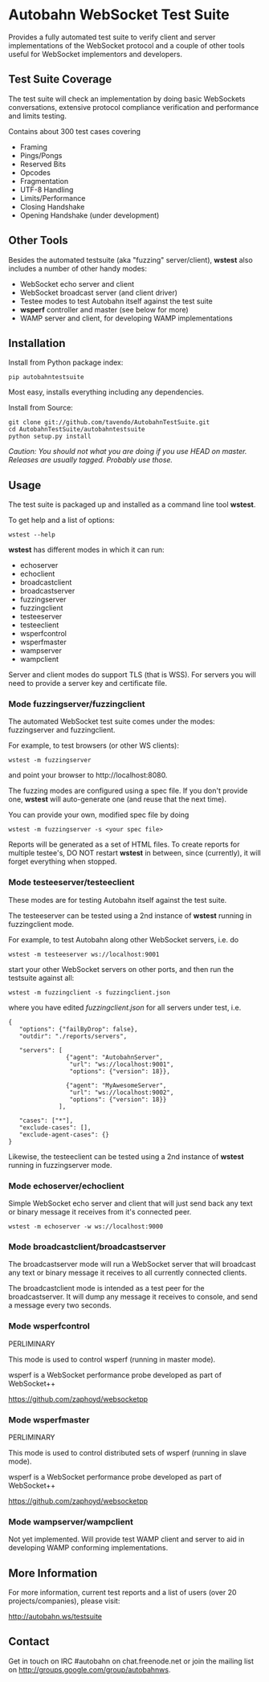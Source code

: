 Autobahn WebSocket Test Suite
=============================

Provides a fully automated test suite to verify client and server
implementations of the WebSocket protocol and a couple of other
tools useful for WebSocket implementors and developers.


Test Suite Coverage
-------------------

The test suite will check an implementation by doing basic WebSockets
conversations, extensive protocol compliance verification and performance
and limits testing.

Contains about 300 test cases covering

 * Framing
 * Pings/Pongs
 * Reserved Bits
 * Opcodes
 * Fragmentation
 * UTF-8 Handling
 * Limits/Performance
 * Closing Handshake
 * Opening Handshake (under development)


Other Tools
-----------

Besides the automated testsuite (aka "fuzzing" server/client), **wstest**
also includes a number of other handy modes:

 * WebSocket echo server and client
 * WebSocket broadcast server (and client driver)
 * Testee modes to test Autobahn itself against the test suite
 * **wsperf** controller and master (see below for more)
 * WAMP server and client, for developing WAMP implementations


Installation
------------

Install from Python package index:

    pip autobahntestsuite


Most easy, installs everything including any dependencies.


Install from Source:

    git clone git://github.com/tavendo/AutobahnTestSuite.git
    cd AutobahnTestSuite/autobahntestsuite
    python setup.py install


*Caution: You should not what you are doing if you use HEAD on master.
Releases are usually tagged. Probably use those.*


Usage
-----

The test suite is packaged up and installed as a command line tool **wstest**.

To get help and a list of options:

    wstest --help


**wstest** has different modes in which it can run:

 * echoserver
 * echoclient
 * broadcastclient
 * broadcastserver
 * fuzzingserver
 * fuzzingclient
 * testeeserver
 * testeeclient
 * wsperfcontrol
 * wsperfmaster
 * wampserver
 * wampclient


Server and client modes do support TLS (that is WSS). For servers you will
need to provide a server key and certificate file.


### Mode fuzzingserver/fuzzingclient

The automated WebSocket test suite comes under the modes: fuzzingserver and
fuzzingclient.

For example, to test browsers (or other WS clients):

    wstest -m fuzzingserver

and point your browser to http://localhost:8080.

The fuzzing modes are configured using a spec file. If you don't provide
one, **wstest** will auto-generate one (and reuse that the next time).

You can provide your own, modified spec file by doing

    wstest -m fuzzingserver -s <your spec file>

Reports will be generated as a set of HTML files. To create reports for
multiple testee's, DO NOT restart **wstest** in between, since (currently),
it will forget everything when stopped.


### Mode testeeserver/testeeclient

These modes are for testing Autobahn itself against the test suite.

The testeeserver can be tested using a 2nd instance of **wstest** running
in fuzzingclient mode.

For example, to test Autobahn along other WebSocket servers, i.e. do

    wstest -m testeeserver ws://localhost:9001

start your other WebSocket servers on other ports, and then run the testsuite
against all:

    wstest -m fuzzingclient -s fuzzingclient.json

where you have edited *fuzzingclient.json* for all servers under test, i.e.


    {
       "options": {"failByDrop": false},
       "outdir": "./reports/servers",

       "servers": [
                    {"agent": "AutobahnServer",
                     "url": "ws://localhost:9001",
                     "options": {"version": 18}},

                    {"agent": "MyAwesomeServer",
                     "url": "ws://localhost:9002",
                     "options": {"version": 18}}
                  ],

       "cases": ["*"],
       "exclude-cases": [],
       "exclude-agent-cases": {}
    }


Likewise, the testeeclient can be tested using a 2nd instance of **wstest**
running in fuzzingserver mode.


### Mode echoserver/echoclient

Simple WebSocket echo server and client that will just send back any
text or binary message it receives from it's connected peer.


    wstest -m echoserver -w ws://localhost:9000


### Mode broadcastclient/broadcastserver

The broadcastserver mode will run a WebSocket server that will broadcast
any text or binary message it receives to all currently connected clients.

The broadcastclient mode is intended as a test peer for the broadcastserver.
It will dump any message it receives to console, and send a message every
two seconds.


### Mode wsperfcontrol

PERLIMINARY

This mode is used to control wsperf (running in master mode).

wsperf is a WebSocket performance probe developed as part of WebSocket++

  https://github.com/zaphoyd/websocketpp


### Mode wsperfmaster

PERLIMINARY

This mode is used to control distributed sets of wsperf (running in slave mode).

wsperf is a WebSocket performance probe developed as part of WebSocket++

  https://github.com/zaphoyd/websocketpp


### Mode wampserver/wampclient

Not yet implemented. Will provide test WAMP client and server to aid in
developing WAMP conforming implementations.


More Information
----------------

For more information, current test reports and a list of
users (over 20 projects/companies), please visit:

   http://autobahn.ws/testsuite


Contact
-------

Get in touch on IRC #autobahn on chat.freenode.net or join the mailing
list on http://groups.google.com/group/autobahnws.

